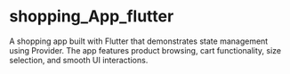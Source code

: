 # shopping_App_flutter
A shopping app built with Flutter that demonstrates state management using Provider. The app features product browsing, cart functionality, size selection, and smooth UI interactions.

